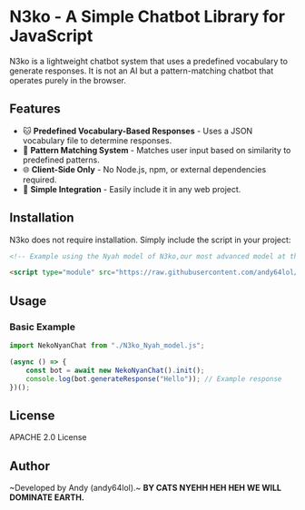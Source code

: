 # N3ko - A Simple Chatbot Library for JavaScript

N3ko is a lightweight chatbot system that uses a predefined vocabulary to generate responses. It is not an AI but a pattern-matching chatbot that operates purely in the browser.

## Features

- 🐱 **Predefined Vocabulary-Based Responses** - Uses a JSON vocabulary file to determine responses.
- 🎯 **Pattern Matching System** - Matches user input based on similarity to predefined patterns.
- 🌐 **Client-Side Only** - No Node.js, npm, or external dependencies required.
- 🔧 **Simple Integration** - Easily include it in any web project.

## Installation

N3ko does not require installation. Simply include the script in your project:

```html
<!-- Example using the Nyah model of N3ko,our most advanced model at the moment. -->

<script type="module" src="https://raw.githubusercontent.com/andy64lol/N3ko/refs/heads/main/N3ko_Nyah_model_.js"></script>
```

## Usage

### Basic Example

```javascript
import NekoNyanChat from "./N3ko_Nyah_model.js";

(async () => {
    const bot = await new NekoNyanChat().init();
    console.log(bot.generateResponse("Hello")); // Example response
})();
```


## License

APACHE 2.0 License

## Author

~Developed by Andy (andy64lol).~ **BY CATS NYEHH HEH HEH WE WILL DOMINATE EARTH.**
